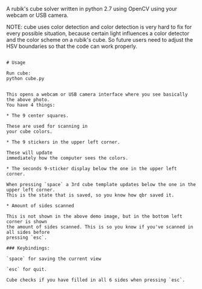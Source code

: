 A rubik's cube solver written in python 2.7 using OpenCV using your webcam or USB camera.

NOTE: cube uses color detection and color detection is very hard to fix for
every possible situation, because certain light influences a color detector and the
color scheme on a rubik's cube. So future users need to adjust the HSV boundaries so that the code can work properly. 

```

# Usage

Run cube:
python cube.py

```
```

This opens a webcam or USB camera interface where you see basically the above photo.
You have 4 things:

* The 9 center squares.

These are used for scanning in
your cube colors.

* The 9 stickers in the upper left corner.

These will update
immediately how the computer sees the colors.

* The seconds 9-sticker display below the one in the upper left corner.

When pressing `space` a 3rd cube template updates below the one in the upper left corner.
This is the state that is saved, so you know how qbr saved it.

* Amount of sides scanned

This is not shown in the above demo image, but in the bottom left corner is shown
the amount of sides scanned. This is so you know if you've scanned in all sides before
pressing `esc`.

### Keybindings:

`space` for saving the current view

`esc` for quit.

Cube checks if you have filled in all 6 sides when pressing `esc`.

